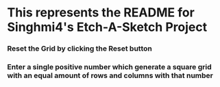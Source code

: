 # This represents the README for Singhmi4's Etch-A-Sketch Project

### Reset the Grid by clicking the Reset button

### Enter a single positive number which generate a square grid with an equal amount of rows and columns with that number

